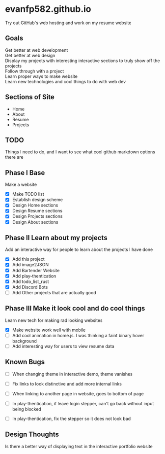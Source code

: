 # evanfp582.github.io
Try out GitHub's web hosting and work on my resume website

## Goals 
Get better at web development  
Get better at web design  
Display my projects with interesting interactive sections to truly show off the projects  
Follow through with a project  
Learn proper ways to make website  
Learn new technologies and cool things to do with web dev  

## Sections of Site
- Home
- About
- Resume
- Projects

## TODO
Things I need to do, and I want to see what cool github markdown options there are

## Phase I Base
Make a website
- [x] Make TODO list
- [x] Establish design scheme
- [x] Design Home sections
- [x] Design Resume sections
- [x] Design Projects sections
- [x] Design About sections

## Phase II Learn about my projects
Add an interactive way for people to learn about the projects I have done 
- [x] Add this project
- [x] Add image2JSON
- [x] Add Bartender Website
- [x] Add play-thentication
- [x] Add todo_list_rust
- [x] Add Discord Bots
- [ ] Add Other projects that are actually good

## Phase III Make it look cool and do cool things
Learn new tech for making rad looking websites
- [x] Make website work well with mobile
- [ ] Add cool animation in home.js. I was thinking a faint binary hover background 
- [ ] Add interesting way for users to view resume data

## Known Bugs
- [ ] When changing theme in interactive demo, theme vanishes
- [ ] Fix links to look distinctive and add more internal links 
- [ ] When linking to another page in website, goes to bottom of page
- [ ] In play-thentication, if leave login stepper, can't go back without input being blocked
- [ ] In play-thentication, fix the stepper so it does not look bad


## Design Thoughts
Is there a better way of displaying text in the interactive portfolio website